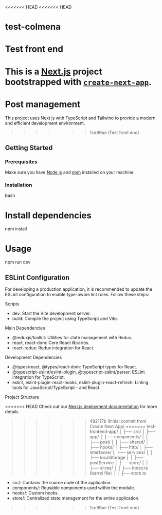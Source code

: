 <<<<<<< HEAD
<<<<<<< HEAD
# test-colmena
Test front end
=======
This is a [Next.js](https://nextjs.org) project bootstrapped with [`create-next-app`](https://nextjs.org/docs/app/api-reference/cli/create-next-app).
=======
# Post management

This project uses Next js with TypeScript and Tailwind to provide a modern and efficient development environment.
>>>>>>> 1ce99ae (Test front end)

## Getting Started

### Prerequisites

Make sure you have [Node.js](https://nodejs.org/) and [npm](https://www.npmjs.com/) installed on your machine.

### Installation

bash

# Install dependencies

npm install

# Usage

npm run dev

## ESLint Configuration

For developing a production application, it is recommended to update the ESLint configuration to enable type-aware lint rules. Follow these steps:

Scripts

- dev: Start the Vite development server.
- build: Compile the project using TypeScript and Vite.

Main Dependencies

- @reduxjs/toolkit: Utilities for state management with Redux.
- react, react-dom: Core React libraries.
- react-redux: Redux integration for React.

Development Dependencies

- @types/react, @types/react-dom: TypeScript types for React.
- @typescript-eslint/eslint-plugin, @typescript-eslint/parser: ESLint integration for TypeScript.
- eslint, eslint-plugin-react-hooks, eslint-plugin-react-refresh: Linting tools for JavaScript/TypeScript - and React.

Project Structure

<<<<<<< HEAD
Check out our [Next.js deployment documentation](https://nextjs.org/docs/app/building-your-application/deploying) for more details.
>>>>>>> 492117b (Initial commit from Create Next App)
=======
test-frontend-app/
│
├── src/
│ ├── app/
│ ├── components/
│ │ ├── post/
│ │ ├── shared/
│ ├── hooks/
│ ├── http/
│ ├── interfaces/
│ ├── services/
│ │ ├── localStorage
│ │ ├── postService
│ ├── store/
│ │ ├── slices/
│ │ ├── index.ts (barrel file)
│ │ ├── store.ts

- src/: Contains the source code of the application.
- components/: Reusable components used within the module.
- hooks/: Custom hooks.
- store/: Centralized state management for the entire application.
>>>>>>> 1ce99ae (Test front end)
